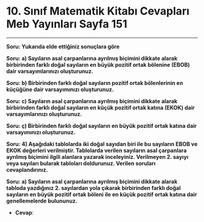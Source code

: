 # 10. Sınıf Matematik Kitabı Cevapları Meb Yayınları Sayfa 151

---

**Soru: Yukarıda elde ettiğiniz sonuçlara göre**

**Soru: a) Sayıların asal çarpanlarına ayrılmış biçimini dikkate alarak birbirinden farklı doğal sayıların en büyük pozitif ortak bölenine (EBOB) dair varsayımlarınızı oluşturunuz.**

**Soru: b) Birbirinden farklı doğal sayıların pozitif ortak bölenlerinin en küçüğüne dair varsayımınızı oluşturunuz.**

**Soru: c) Sayıların asal çarpanlarına ayrılmış biçimini dikkate alarak birbirinden farklı doğal sayıların en küçük pozitif ortak katına (EKOK) dair varsayımlarınızı oluşturunuz.**

**Soru: ç) Birbirinden farklı doğal sayıların en büyük pozitif ortak katına dair varsayımınızı oluşturunuz.**

**Soru: 4) Aşağıdaki tablolarda iki doğal sayıdan biri ile bu sayıların EBOB ve EKOK değerleri verilmiştir. Tablolarda verilen sayıların asal çarpanlara ayrılmış biçimini ilgili alanlara yazarak inceleyiniz. Verilmeyen 2. sayıyı veya sayıları bularak tabloları doldurunuz. Verilen soruları cevaplandırınız.**

**Soru: a) Sayıların asal çarpanlarına ayrılmış biçimini dikkate alarak tabloda yazdığınız 2. sayılardan yola çıkarak birbirinden farklı doğal sayıların en büyük pozitif ortak böleni ile en küçük pozitif ortak katına dair genellemelerde bulununuz.**

-   **Cevap**: